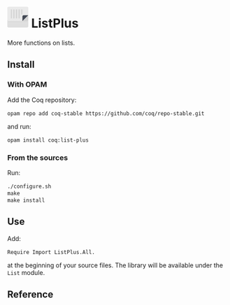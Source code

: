 # ![Logo](https://raw.githubusercontent.com/clarus/icons/master/list-48.png) ListPlus
More functions on lists.

## Install
### With OPAM
Add the Coq repository:

    opam repo add coq-stable https://github.com/coq/repo-stable.git

and run:

    opam install coq:list-plus

### From the sources
Run:

    ./configure.sh
    make
    make install

## Use
Add:

    Require Import ListPlus.All.

at the beginning of your source files. The library will be available under the `List` module.

## Reference
